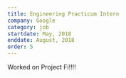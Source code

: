 ```yaml
---
title: Engineering Practicum Intern
company: Google
category: job
startdate: May, 2018
enddate: August, 2018
order: 5
---
```

Worked on Project Fi!!!!
